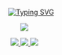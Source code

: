 

<p align="center">
 ‎ ‎ ‎ ‎ ‎ ‎ ‎  <a href="https://git.io/typing-svg"><img src="https://readme-typing-svg.demolab.com?font=Fira+Code&pause=1000&color=F79A25&width=435&lines=my+bright+red+flame+blade...;will+burn+you+to+the+bone!" alt="Typing SVG" /></a>
 <p align="center"> <img src="https://komarev.com/ghpvc/?username=kyostro&label=🔥&color=da2f25&style=plastic&base=40000" />
  </div>
<p align="center">
<a href="https://x.com/barefacelino/status/1791041334683255200"> 
<img src="https://i.imgur.com/93ObRbr.png" />
<a href="https://rentry.co/kyostro">
<img src="https://i.imgur.com/gT7JHVV.png" />
  <a href="https://kyodraw.straw.page/">
<img src="https://i.imgur.com/vP1p3VL.png" />
  </p>  ‎
<p align="center">
